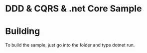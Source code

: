 # DDD & CQRS & .net Core Sample


# Building

To build the sample, just go into the folder and type dotnet run.

